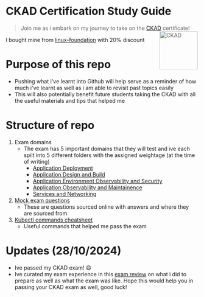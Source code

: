 # CKAD Certification Study Guide

> Join me as i embark on my journey to take on the [CKAD](https://www.cncf.io/training/certification/ckad/) certificate!
> <img src="https://images.credly.com/size/680x680/images/cc8adc83-1dc6-4d57-8e20-22171247e052/blob" title="CKAD: Certified Kubernetes Application Developer" alt="CKAD" width="100" height="100" align="right">&nbsp;

I bought mine from [linux-foundation](https://training.linuxfoundation.org/certification/certified-kubernetes-application-developer-ckad/) with 20% discount 

# Purpose of this repo
- Pushing what i've learnt into Github will help serve as a reminder of how much i've learnt as well as i am able to revisit past topics easily
- This will also potentially benefit future students taking the CKAD with all the useful materials and tips that helped me

# Structure of repo
1) Exam domains 
    - The exam has 5 important domains that they will test and ive each spilt into 5 different folders with the assigned weightage (at the time of writing)
        - [Application Deployment](./Application-Deployment(20%25)/)
        - [Application Design and Build](./Application-Design-and-Build(20%25)/)
        - [Application Environment Observability and Security](./Application-Environment-Observability-and-Security(25%25)/)
        - [Application Observability and Maintainence](./Application-Observability-and-Maintainence(15%25)/)
        - [Services and Networking](./Services-and-Networking(20%25)/)
2) [Mock exam questions](./Mock-Questions/)
    - These are questions sourced online with answers and where they are sourced from
3) [Kubectl commands cheatsheet](./kubectl-command-cheatsheet.md)
    - Useful commands that helped me pass the exam

# Updates (28/10/2024)
- Ive passed my CKAD exam! :smile:
- Ive curated my exam experience in this [exam review](./ckad-exam-review.md) on what i did to prepare as well as what the exam was like. Hope this would help you in passing your CKAD exam as well, good luck!